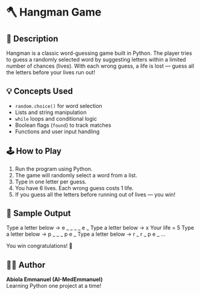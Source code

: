# 🪓 Hangman Game

## 🧾 Description
Hangman is a classic word-guessing game built in Python. The player tries to guess a randomly selected word by suggesting letters within a limited number of chances (lives). With each wrong guess, a life is lost — guess all the letters before your lives run out!

## 💡 Concepts Used
- `random.choice()` for word selection
- Lists and string manipulation
- `while` loops and conditional logic
- Boolean flags (`found`) to track matches
- Functions and user input handling

## 🕹️ How to Play
1. Run the program using Python.
2. The game will randomly select a word from a list.
3. Type in one letter per guess.
4. You have 6 lives. Each wrong guess costs 1 life.
5. If you guess all the letters before running out of lives — you win!

## 📸 Sample Output
Type a letter below
→ e
_ _ _ _ e _
Type a letter below
→ x
Your life = 5
Type a letter below
→ p
_ _ _ p e _
Type a letter below
→ r
_ r _ p e _
…

You win congratulations! 🎉
## 👨‍💻 Author
**Abiola Emmanuel (AI-MedEmmanuel)**  
Learning Python one project at a time!
